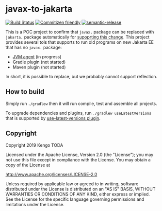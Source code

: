 javax-to-jakarta
================

[![Build Status](https://travis-ci.com/KengoTODA/javax-to-jakarta.svg?branch=master)](https://travis-ci.com/KengoTODA/javax-to-jakarta)
[![Commitizen friendly](https://img.shields.io/badge/commitizen-friendly-brightgreen.svg)](http://commitizen.github.io/cz-cli/)
[![semantic-release](https://img.shields.io/badge/%20%20%F0%9F%93%A6%F0%9F%9A%80-semantic--release-e10079.svg)](https://github.com/semantic-release/semantic-release)

This is a POC project to confirm that `javax.` package can be replaced with `jakarta.` package automatically for [supoprting this change](https://eclipse-foundation.blog/2019/05/03/jakarta-ee-java-trademarks/). This project provides several tols that supports to run old programs on new Jakarta EE that has no `javax.` package:

* [JVM agent](https://docs.oracle.com/en/java/javase/11/docs/api/java.instrument/java/lang/instrument/package-summary.html) (in progress)
* Gradle plugin (not started)
* Maven plugin (not started)

In short, it is possible to replace, but we probably cannot support reflection.

How to build
------------

Simply run `./gradlew` then it will run compile, test and assemble all projects.

To upgrade dependencies and plugins, run `./gradlew useLatestVersions` that is supported by [use-latest-versions plugin](https://github.com/patrikerdes/gradle-use-latest-versions-plugin).

Copyright
---------

Copyright 2019 Kengo TODA

Licensed under the Apache License, Version 2.0 (the "License");
you may not use this file except in compliance with the License.
You may obtain a copy of the License at

http://www.apache.org/licenses/LICENSE-2.0

Unless required by applicable law or agreed to in writing, software
distributed under the License is distributed on an "AS IS" BASIS,
WITHOUT WARRANTIES OR CONDITIONS OF ANY KIND, either express or implied.
See the License for the specific language governing permissions and
limitations under the License.
